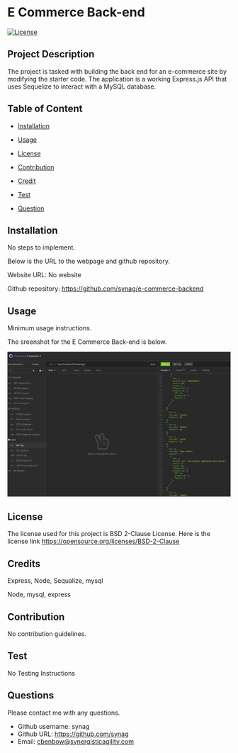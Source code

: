 # E Commerce Back-end  

[![License](https://img.shields.io/badge/License-BSD%202--Clause-orange.svg)](https://opensource.org/licenses/BSD-2-Clause)


## Project Description 
The project is tasked with building the back end for an e-commerce site by modifying the starter code. The application is a  working Express.js API that uses Sequelize to interact with a MySQL database.

## Table of Content

* [Installation](#installation)

* [Usage](#usage)

* [License](#License)

* [Contribution](#Contribution)

* [Credit](#Credits)

* [Test](#Test)

* [Question](#Question) 

## Installation
No steps to implement. 


Below is the URL to the webpage and github repository. 

Website URL: No website

Github repository: https://github.com/synag/e-commerce-backend


## Usage
Minimum usage instructions.

The sreenshot for the E Commerce Back-end is below. 

![E Commerce Back-end](\Develop\Image\screenshot.jpg)

## License
The license used for this project is BSD 2-Clause License. Here is the license link https://opensource.org/licenses/BSD-2-Clause

## Credits
Express, Node, Sequalize, mysql

Node, mysql, express

## Contribution
No contribution guidelines.

## Test
No Testing Instructions

## Questions
Please contact me with any questions.  

* Github username: synag
* Github URL: https://github.com/synag
* Email:  cbenbow@synergisticagility.com 